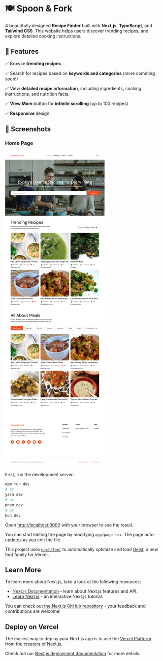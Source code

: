 # 🍽️ Spoon & Fork

A beautifully designed **Recipe Finder** built with **Next,js**, **TypeScript**, and **Tailwind CSS**. This website helps users discover trending recipes, and explore detailed cooking instructions.

## 🌟 Features

✅ Browse **trending recipes**

✅ Search for recipes based on **keywords and categories** (more comming soon!)

✅ View **detailed recipe information**, including ingredients, cooking instructions, and nutrition facts.

✅ **View More** button for **infinite scrolling** (up to 100 recipes)

✅ **Responsive** design

## 📸 Screenshots

### Home Page

![Home Page](public/readme-screenshot/home-page.jpg)

First, run the development server:

```bash
npm run dev
# or
yarn dev
# or
pnpm dev
# or
bun dev
```

Open [http://localhost:3000](http://localhost:3000) with your browser to see the result.

You can start editing the page by modifying `app/page.tsx`. The page auto-updates as you edit the file.

This project uses [`next/font`](https://nextjs.org/docs/app/building-your-application/optimizing/fonts) to automatically optimize and load [Geist](https://vercel.com/font), a new font family for Vercel.

## Learn More

To learn more about Next.js, take a look at the following resources:

- [Next.js Documentation](https://nextjs.org/docs) - learn about Next.js features and API.
- [Learn Next.js](https://nextjs.org/learn) - an interactive Next.js tutorial.

You can check out [the Next.js GitHub repository](https://github.com/vercel/next.js) - your feedback and contributions are welcome!

## Deploy on Vercel

The easiest way to deploy your Next.js app is to use the [Vercel Platform](https://vercel.com/new?utm_medium=default-template&filter=next.js&utm_source=create-next-app&utm_campaign=create-next-app-readme) from the creators of Next.js.

Check out our [Next.js deployment documentation](https://nextjs.org/docs/app/building-your-application/deploying) for more details.
